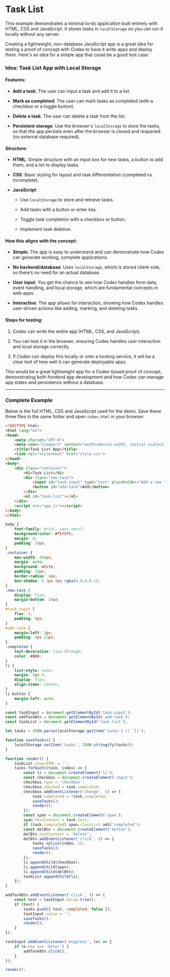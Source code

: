 # Task List

This example demonstrates a minimal to‑do application built entirely with
HTML, CSS and JavaScript.  It stores tasks in `localStorage` so you can run it
locally without any server.


Creating a lightweight, non-database JavaScript app is a great idea for testing a proof of concept with Codex to have it write apps and deploy them. Here's an idea for a simple app that could be a good test case:

### Idea: **Task List App with Local Storage**

#### Features:

* **Add a task**: The user can input a task and add it to a list.
    
* **Mark as completed**: The user can mark tasks as completed (with a checkbox or a toggle button).
    
* **Delete a task**: The user can delete a task from the list.
    
* **Persistent storage**: Use the browser's `localStorage` to store the tasks, so that the app persists even after the browser is closed and reopened (no external database required).
    

#### Structure:

* **HTML**: Simple structure with an input box for new tasks, a button to add them, and a list to display tasks.
    
* **CSS**: Basic styling for layout and task differentiation (completed vs. incomplete).
    
* **JavaScript**:
    
    * Use `localStorage` to store and retrieve tasks.
        
    * Add tasks with a button or enter key.
        
    * Toggle task completion with a checkbox or button.
        
    * Implement task deletion.
        

#### How this aligns with the concept:

* **Simple**: The app is easy to understand and can demonstrate how Codex can generate working, complete applications.
    
* **No backend/database**: Uses `localStorage`, which is stored client-side, so there’s no need for an actual database.
    
* **User input**: You get the chance to see how Codex handles form data, event handling, and local storage, which are fundamental concepts in web apps.
    
* **Interactive**: The app allows for interaction, showing how Codex handles user-driven actions like adding, marking, and deleting tasks.
    

#### Steps for testing:

1. Codex can write the entire app (HTML, CSS, and JavaScript).
    
2. You can test it in the browser, ensuring Codex handles user interaction and local storage correctly.
    
3. If Codex can deploy this locally or onto a hosting service, it will be a clear test of how well it can generate deployable apps.
    

This would be a great lightweight app for a Codex-based proof of concept, demonstrating both frontend app development and how Codex can manage app states and persistence without a database.

---

### Complete Example

Below is the full HTML, CSS and JavaScript used for the demo.  Save these three
files in the same folder and open `index.html` in your browser.

```html title="index.html"
<!DOCTYPE html>
<html lang="en">
<head>
    <meta charset="UTF-8">
    <meta name="viewport" content="width=device-width, initial-scale=1.0">
    <title>Task List App</title>
    <link rel="stylesheet" href="style.css">
</head>
<body>
    <div class="container">
        <h1>Task List</h1>
        <div class="new-task">
            <input id="task-input" type="text" placeholder="Add a new task...">
            <button id="add-task">Add</button>
        </div>
        <ul id="task-list"></ul>
    </div>
    <script src="app.js"></script>
</body>
</html>
```

```css title="style.css"
body {
    font-family: Arial, sans-serif;
    background-color: #f5f5f5;
    margin: 0;
    padding: 20px;
}
.container {
    max-width: 400px;
    margin: auto;
    background: white;
    padding: 20px;
    border-radius: 4px;
    box-shadow: 0 2px 4px rgba(0,0,0,0.1);
}
.new-task {
    display: flex;
    margin-bottom: 10px;
}
#task-input {
    flex: 1;
    padding: 8px;
}
#add-task {
    margin-left: 5px;
    padding: 8px 12px;
}
.completed {
    text-decoration: line-through;
    color: #888;
}
li {
    list-style: none;
    margin: 5px 0;
    display: flex;
    align-items: center;
}
li button {
    margin-left: auto;
}
```

```javascript title="app.js"
const taskInput = document.getElementById('task-input');
const addTaskBtn = document.getElementById('add-task');
const taskList = document.getElementById('task-list');

let tasks = JSON.parse(localStorage.getItem('tasks') || '[]');

function saveTasks() {
    localStorage.setItem('tasks', JSON.stringify(tasks));
}

function render() {
    taskList.innerHTML = '';
    tasks.forEach((task, index) => {
        const li = document.createElement('li');
        const checkbox = document.createElement('input');
        checkbox.type = 'checkbox';
        checkbox.checked = task.completed;
        checkbox.addEventListener('change', () => {
            task.completed = !task.completed;
            saveTasks();
            render();
        });
        const span = document.createElement('span');
        span.textContent = task.text;
        if (task.completed) span.classList.add('completed');
        const delBtn = document.createElement('button');
        delBtn.textContent = 'Delete';
        delBtn.addEventListener('click', () => {
            tasks.splice(index, 1);
            saveTasks();
            render();
        });
        li.appendChild(checkbox);
        li.appendChild(span);
        li.appendChild(delBtn);
        taskList.appendChild(li);
    });
}

addTaskBtn.addEventListener('click', () => {
    const text = taskInput.value.trim();
    if (text) {
        tasks.push({ text, completed: false });
        taskInput.value = '';
        saveTasks();
        render();
    }
});

taskInput.addEventListener('keypress', (e) => {
    if (e.key === 'Enter') {
        addTaskBtn.click();
    }
});

render();
```
